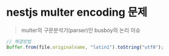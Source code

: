 # nestjs multer encoding 문제

> multer의 구문분석기(parser)인 busboy의 논리 이슈

```ts
// 해결방법
Buffer.from(file.originalname, "latin1").toString("utf8");
```

